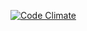 [![Code Climate](https://codeclimate.com/github/vinioliveira/babavivo/badges/gpa.svg)](https://codeclimate.com/github/vinioliveira/babavivo)
